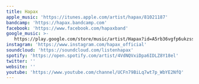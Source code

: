 ```yaml
---
title: Hapax
apple_music: 'https://itunes.apple.com/artist/hapax/81021187'
bandcamp: 'https://hapax.bandcamp.com'
facebook: 'https://www.facebook.com/hapaxband'
google_music: >-
   https://play.google.com/store/music/artist/Hapax?id=A5rb36vgfp6ukzssproero5djwe
instagram: 'https://www.instagram.com/hapax_official'
soundcloud: 'https://soundcloud.com/listenhapax'
spotify: 'https://open.spotify.com/artist/4VdNQVxiDpa6IDLZ8Y18el'
twitter: ''
website: ''
youtube: 'https://www.youtube.com/channel/UCFn79BiLq7wt7p_WbYE2NfQ'
---
```

